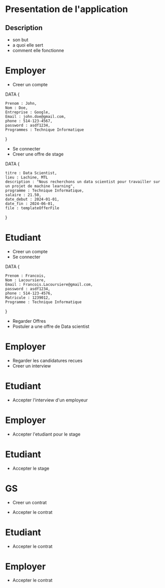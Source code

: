 # Presentation de l'application
## Description
- son but
- a quoi elle sert
- comment elle fonctionne

# Employer

- Creer un compte

DATA {

    Prenom : John,
    Nom : Doe,
    Entreprise : Google,
    Email : john.doe@gmail.com,
    phone : 514-123-4567,
    password : asdf1234,
    Programmes : Technique Informatique
}

- Se connecter
- Creer une offre de stage

DATA { 

    titre : Data Scientist,
    lieu : Lachine, MTL
    description : "Nous recherchons un data scientist pour travailler sur un projet de machine learning",
    programme : Technique Informatique,
    salaire : 21.50,
    date_debut : 2024-01-01,
    date_fin : 2024-06-01,
    file : templateOfferFile
}

# Etudiant

- Creer un compte
- Se connecter

DATA {
    
    Prenom : Francois,
    Nom : Lacoursiere,
    Email : Francois.Lacoursiere@gmail.com,
    password : asdf1234,
    phone : 514-123-4576,
    Matricule : 1239012,
    Programme : Technique Informatique
}

- Regarder Offres
- Postuler a une offre de Data scientist


# Employer

- Regarder les candidatures recues
- Creer un interview

# Etudiant

- Accepter l'interview d'un employeur

# Employer

- Accepter l'etudiant pour le stage

# Etudiant

- Accepter le stage

# GS

- Creer un contrat

- Accepter le contrat

# Etudiant

- Accepter le contrat

# Employer 

- Accepter le contrat
